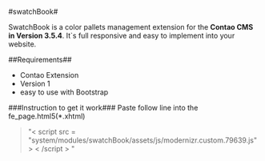 #swatchBook#

SwatchBook is a color pallets management extension for the **Contao CMS in Version 3.5.4**. It`s full responsive and easy to implement into your website.


##Requirements##
* Contao Extension
* Version 1
* easy to use with Bootstrap

###Instruction to get it work###
Paste follow line into the fe_page.html5(*.xhtml)

> "< script src = "system/modules/swatchBook/assets/js/modernizr.custom.79639.js" > < /script > "